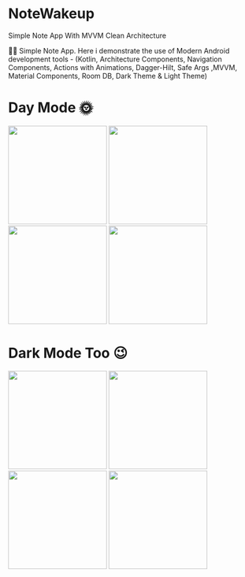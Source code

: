 # NoteWakeup
Simple Note App With MVVM Clean Architecture

✍🏽 Simple Note App. 
Here i demonstrate the use of Modern Android development tools -
(Kotlin, Architecture Components,
Navigation Components, 
Actions with Animations, 
Dagger-Hilt, 
Safe Args ,MVVM, 
Material Components,
Room DB, Dark Theme & Light Theme)

# Day Mode 🌞

<img src="https://user-images.githubusercontent.com/25154589/120916011-9758c900-c6c4-11eb-83a9-3ca0e7ee2c77.png" width="200" />

<img src="https://user-images.githubusercontent.com/25154589/121794753-95dd5280-cc28-11eb-828c-a5dcb9dc697c.png" width="200" />

<img src="https://user-images.githubusercontent.com/25154589/120916027-b192a700-c6c4-11eb-83d2-874a4738364e.png" width="200" />

<img src="https://user-images.githubusercontent.com/25154589/121794761-a2fa4180-cc28-11eb-8ef1-148a1726527a.png" width="200" />


# Dark Mode Too 😉

<img src="https://user-images.githubusercontent.com/25154589/120916065-f1f22500-c6c4-11eb-98bb-b91b34d2050e.png" width="200" />

<img src="https://user-images.githubusercontent.com/25154589/120916072-fae2f680-c6c4-11eb-9076-f337d963fda2.png" width="200" />

<img src="https://user-images.githubusercontent.com/25154589/120916076-03d3c800-c6c5-11eb-9a94-6fa0dfd36c44.png" width="200" />

<img src="https://user-images.githubusercontent.com/25154589/120916087-1a7a1f00-c6c5-11eb-988b-cdf05545fec2.png" width="200" />











